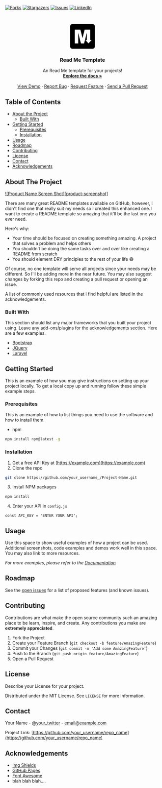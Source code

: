 [![Forks][forks-shield]][forks-url]
[![Stargazers][stars-shield]][stars-url]
[![Issues][issues-shield]][issues-url]
[![LinkedIn][linkedin-shield]][linkedin-url]



<!-- PROJECT LOGO -->
<br />
<p align="center">
  <a href="https://github.com/roshanlam/ReadMeTemplate/">
    <img src="./logo.png" alt="Logo" width="80" height="80">
  </a>

  <h3 align="center">Read Me Template</h3>

  <p align="center">
    An Read Me template for your projects!
    <br />
    <a href="https://github.com/roshanlam/ReadMeTemplate/"><strong>Explore the docs »</strong></a>
    <br />
    <br />
    <a href="https://github.com/roshanlam/ReadMeTemplate/">View Demo</a>
    ·
    <a href="https://github.com/roshanlam/ReadMeTemplate/issues">Report Bug</a>
    ·
    <a href="https://github.com/roshanlam/ReadMeTemplate/issues">Request Feature</a>
    ·
    <a href="https://github.com/roshanlam/ReadMeTemplate/pulls">Send a Pull Request</a>
  </p>
</p>



<!-- TABLE OF CONTENTS -->
## Table of Contents

* [About the Project](#about-the-project)
  * [Built With](#built-with)
* [Getting Started](#getting-started)
  * [Prerequisites](#prerequisites)
  * [Installation](#installation)
* [Usage](#usage)
* [Roadmap](#roadmap)
* [Contributing](#contributing)
* [License](#license)
* [Contact](#contact)
* [Acknowledgements](#acknowledgements)



<!-- ABOUT THE PROJECT -->
## About The Project

[![Product Name Screen Shot][product-screenshot]](https://example.com)

There are many great README templates available on GitHub, however, I didn't find one that really suit my needs so I created this enhanced one. I want to create a README template so amazing that it'll be the last one you ever need.

Here's why:
* Your time should be focused on creating something amazing. A project that solves a problem and helps others
* You shouldn't be doing the same tasks over and over like creating a README from scratch
* You should element DRY principles to the rest of your life :smile:

Of course, no one template will serve all projects since your needs may be different. So I'll be adding more in the near future. You may also suggest changes by forking this repo and creating a pull request or opening an issue.

A list of commonly used resources that I find helpful are listed in the acknowledgements.

### Built With
This section should list any major frameworks that you built your project using. Leave any add-ons/plugins for the acknowledgements section. Here are a few examples.
* [Bootstrap](https://getbootstrap.com)
* [JQuery](https://jquery.com)
* [Laravel](https://laravel.com)



<!-- GETTING STARTED -->
## Getting Started

This is an example of how you may give instructions on setting up your project locally.
To get a local copy up and running follow these simple example steps.

### Prerequisites

This is an example of how to list things you need to use the software and how to install them.
* npm
```sh
npm install npm@latest -g
```

### Installation

1. Get a free API Key at [https://example.com](https://example.com)
2. Clone the repo
```sh
git clone https://github.com/your_username_/Project-Name.git
```
3. Install NPM packages
```sh
npm install
```
4. Enter your API in `config.js`
```JS
const API_KEY = 'ENTER YOUR API';
```



<!-- USAGE EXAMPLES -->
## Usage

Use this space to show useful examples of how a project can be used. Additional screenshots, code examples and demos work well in this space. You may also link to more resources.

_For more examples, please refer to the [Documentation](https://example.com)_



<!-- ROADMAP -->
## Roadmap

See the [open issues](https://github.com/roshanlam/ReadMeTemplate/issues) for a list of proposed features (and known issues).



<!-- CONTRIBUTING -->
## Contributing

Contributions are what make the open source community such an amazing place to be learn, inspire, and create. Any contributions you make are **extremely appreciated**.

1. Fork the Project
2. Create your Feature Branch (`git checkout -b feature/AmazingFeature`)
3. Commit your Changes (`git commit -m 'Add some AmazingFeature'`)
4. Push to the Branch (`git push origin feature/AmazingFeature`)
5. Open a Pull Request



<!-- LICENSE -->
## License
Describe your License for your project. 

Distributed under the MIT License. See `LICENSE` for more information.



<!-- CONTACT -->
## Contact

Your Name - [@your_twitter](https://twitter.com/your_username) - email@example.com

Project Link: [https://github.com/your_username/repo_name](https://github.com/your_username/repo_name)



<!-- ACKNOWLEDGEMENTS -->
## Acknowledgements
* [Img Shields](https://shields.io)
* [GitHub Pages](https://pages.github.com)
* [Font Awesome](https://fontawesome.com)
* blah blah blah....





<!-- MARKDOWN LINKS & IMAGES -->
<!-- https://www.markdownguide.org/basic-syntax/#reference-style-links -->
[forks-shield]: https://img.shields.io/github/forks/roshanlam/ReadMeTemplate?style=for-the-badge
[forks-url]: https://github.com/roshanlam/ReadMeTemplate/network/members
[stars-shield]: https://img.shields.io/github/stars/roshanlam/ReadMeTemplate?style=for-the-badge
[stars-url]: https://github.com/roshanlam/ReadMeTemplate/stargazers
[issues-shield]: https://img.shields.io/github/issues/roshanlam/ReadMeTemplate?style=for-the-badge
[issues-url]: https://github.com/roshanlam/ReadMeTemplate/issues
[linkedin-shield]: https://img.shields.io/badge/-LinkedIn-black.svg?style=flat-square&logo=linkedin&colorB=555
[linkedin-url]: https://linkedin.com/in/roshan-lamichhane
